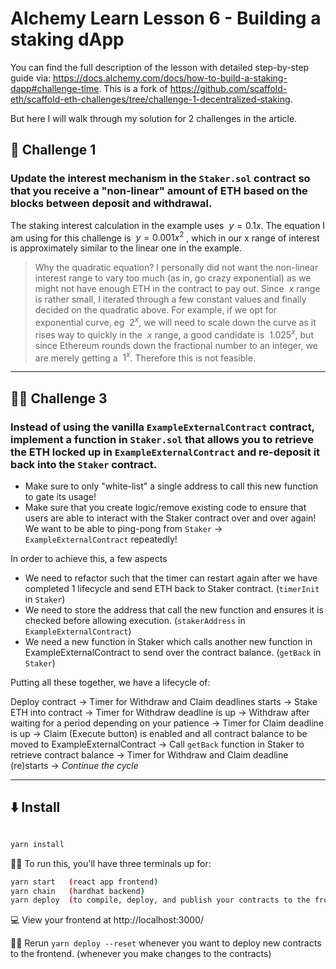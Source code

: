 # Alchemy Learn Lesson 6 - Building a staking dApp
You can find the full description of the lesson with detailed step-by-step guide via: https://docs.alchemy.com/docs/how-to-build-a-staking-dapp#challenge-time. This is a fork of https://github.com/scaffold-eth/scaffold-eth-challenges/tree/challenge-1-decentralized-staking.  

But here I will walk through my solution for 2 challenges in the article. 

## 🚩 Challenge 1
### Update the interest mechanism in the `Staker.sol` contract so that you receive a "non-linear" amount of ETH based on the blocks between deposit and withdrawal. 

The staking interest calculation in the example uses $\ y=0.1x$. The equation I am using for this challenge is $\ y=0.001x^2$ , which in our x range of interest is approximately similar to the linear one in the example. 

> Why the quadratic equation? I personally did not want the non-linear interest range to vary too much (as in, go  crazy exponential) as we might not have enough ETH in the contract to pay out. Since $\ x$ range is rather small, I iterated through a few constant values and finally decided on the quadratic above. For example, if we opt for exponential curve, eg $\ 2^x$, we will need to scale down the curve as it rises way to quickly in the $\ x$ range, a good candidate is $\ 1.025^x$, but since Ethereum rounds down the fractional number to an integer, we are merely getting a $\ 1^x$. Therefore this is not feasible.
___


## 🚩🚩 Challenge 3
###  Instead of using the vanilla `ExampleExternalContract` contract, implement a function in `Staker.sol` that allows you to retrieve the ETH locked up in `ExampleExternalContract` and re-deposit it back into the `Staker` contract.

* Make sure to only "white-list" a single address to call this new function to gate its usage!
* Make sure that you create logic/remove existing code to ensure that users are able to interact with the Staker contract over and over again! We want to be able to ping-pong from `Staker` -> `ExampleExternalContract` repeatedly!



In order to achieve this, a few aspects
* We need to refactor such that the timer can restart again after we have completed 1 lifecycle and send ETH back to Staker contract. (`timerInit` in `Staker`) 
* We need to store the address that call the new function and ensures it is checked before allowing execution. (`stakerAddress` in `ExampleExternalContract`)
* We need a new function in Staker which calls another new function in ExampleExternalContract to send over the contract balance. (`getBack` in `Staker`)

Putting all these together, we have a lifecycle of: 


 Deploy contract -> Timer for Withdraw and Claim deadlines starts -> Stake ETH into contract -> Timer for Withdraw deadline is up -> Withdraw after waiting for a period depending on your patience -> Timer for Claim deadline is up -> Claim (Execute button) is enabled and all contract balance to be moved to ExampleExternalContract -> Call `getBack` function in Staker to retrieve contract balance -> Timer for Withdraw and Claim deadline (re)starts -> *Continue the cycle* 

___
## ⬇️ Install

```bash

yarn install

```

🏃‍♂️ To run this, you'll have three terminals up for:

```bash
yarn start   (react app frontend)
yarn chain   (hardhat backend)
yarn deploy  (to compile, deploy, and publish your contracts to the frontend)
```

💻 View your frontend at http://localhost:3000/

👩‍💻 Rerun `yarn deploy --reset` whenever you want to deploy new contracts to the frontend. (whenever you make changes to the contracts)
